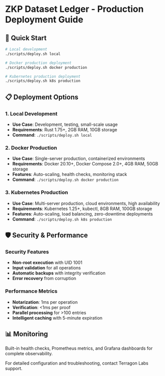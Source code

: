 # ZKP Dataset Ledger - Production Deployment Guide

## 🚀 Quick Start

```bash
# Local development
./scripts/deploy.sh local

# Docker production deployment  
./scripts/deploy.sh docker production

# Kubernetes production deployment
./scripts/deploy.sh k8s production
```

## 📋 Deployment Options

### 1. Local Development
- **Use Case**: Development, testing, small-scale usage
- **Requirements**: Rust 1.75+, 2GB RAM, 10GB storage
- **Command**: `./scripts/deploy.sh local`

### 2. Docker Production
- **Use Case**: Single-server production, containerized environments
- **Requirements**: Docker 20.10+, Docker Compose 2.0+, 4GB RAM, 50GB storage
- **Features**: Auto-scaling, health checks, monitoring stack
- **Command**: `./scripts/deploy.sh docker production`

### 3. Kubernetes Production
- **Use Case**: Multi-server production, cloud environments, high availability
- **Requirements**: Kubernetes 1.25+, kubectl, 8GB RAM, 100GB storage
- **Features**: Auto-scaling, load balancing, zero-downtime deployments
- **Command**: `./scripts/deploy.sh k8s production`

## 🛡️ Security & Performance

### Security Features
- **Non-root execution** with UID 1001
- **Input validation** for all operations
- **Automatic backups** with integrity verification
- **Error recovery** from corruption

### Performance Metrics
- **Notarization**: 1ms per operation
- **Verification**: <1ms per proof  
- **Parallel processing** for >100 entries
- **Intelligent caching** with 5-minute expiration

## 📊 Monitoring

Built-in health checks, Prometheus metrics, and Grafana dashboards for complete observability.

For detailed configuration and troubleshooting, contact Terragon Labs support.
